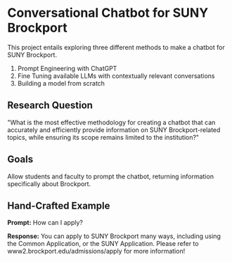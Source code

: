 # Conversational Chatbot for SUNY Brockport

This project entails exploring three different methods to make a chatbot for SUNY Brockport.

1. Prompt Engineering with ChatGPT
2. Fine Tuning available LLMs with contextually relevant conversations
3. Building a model from scratch

## Research Question
"What is the most effective methodology for creating a chatbot that can accurately and efficiently provide information on SUNY Brockport-related topics, while ensuring its scope remains limited to the institution?"

## Goals
Allow students and faculty to prompt the chatbot, returning information specifically about Brockport. 

## Hand-Crafted Example

**Prompt:** How can I apply?

**Response:** You can apply to SUNY Brockport many ways, including using the Common Application, or the SUNY Application. Please refer to www2.brockport.edu/admissions/apply for more information!
